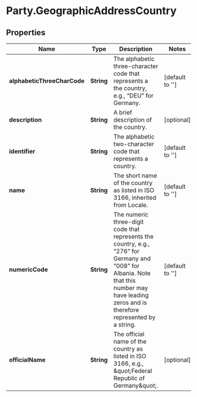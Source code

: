 # Party.GeographicAddressCountry

## Properties
Name | Type | Description | Notes
------------ | ------------- | ------------- | -------------
**alphabeticThreeCharCode** | **String** | The alphabetic three-character code that represents a the country, e.g., “DEU” for Germany. | [default to &#39;&#39;]
**description** | **String** | A brief description of the country. | [optional] 
**identifier** | **String** | The alphabetic two-character code that represents a country. | [default to &#39;&#39;]
**name** | **String** | The short name of the country as listed in ISO 3166, inherited from Locale. | [default to &#39;&#39;]
**numericCode** | **String** | The numeric three-digit code that represents the country, e.g., “276” for Germany and “008” for Albania. Note that this number may have leading zeros and is therefore represented by a string. | [default to &#39;&#39;]
**officialName** | **String** | The official name of the country as listed in ISO 3166, e.g., \&quot;Federal Republic of Germany\&quot;. | [optional] 


